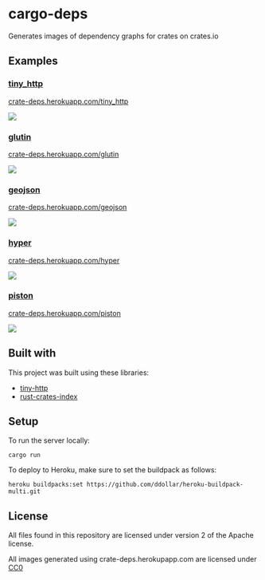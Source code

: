# cargo-deps

Generates images of dependency graphs for crates on crates.io

## Examples

### [tiny_http](https://crates.io/crates/tiny_http)

[crate-deps.herokuapp.com/tiny_http](https://crate-deps.herokuapp.com/tiny_http)

![](https://crate-deps.herokuapp.com/tiny_http)

### [glutin](https://crates.io/crates/glutin)

[crate-deps.herokuapp.com/glutin](https://crate-deps.herokuapp.com/glutin)

![](https://crate-deps.herokuapp.com/glutin)

### [geojson](https://crates.io/crates/geojson)

[crate-deps.herokuapp.com/geojson](https://crate-deps.herokuapp.com/geojson)

![](https://crate-deps.herokuapp.com/geojson)

### [hyper](https://crates.io/crates/yper)

[crate-deps.herokuapp.com/hyper](https://crate-deps.herokuapp.com/hyper)

![](https://crate-deps.herokuapp.com/hyper)

### [piston](https://crates.io/crates/piston)

[crate-deps.herokuapp.com/piston](https://crate-deps.herokuapp.com/piston)

![](https://crate-deps.herokuapp.com/piston)

## Built with

This project was built using these libraries:

* [tiny-http](https://github.com/frewsxcv/tiny-http)
* [rust-crates-index](https://github.com/frewsxcv/rust-crates-index)

## Setup

To run the server locally:

```
cargo run
```

To deploy to Heroku, make sure to set the buildpack as follows:

```
heroku buildpacks:set https://github.com/ddollar/heroku-buildpack-multi.git
```

## License

All files found in this repository are licensed under version 2 of the Apache license.

All images generated using crate-deps.herokupapp.com are licensed under [CC0](https://creativecommons.org/publicdomain/zero/1.0/)
